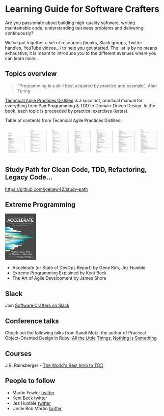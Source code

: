 # Learning Guide for Software Crafters

Are you passionate about building high-quality software, writing maintainable code, understanding business problems and delivering continuously?

We've put together a set of resources (books, Slack groups, Twitter handles, YouTube videos...) to help you get started. The list is by no means exhaustive; it is meant to introduce you to the different avenues where you can learn more.

## Topics overview

> "Programming is a skill best acquired by practice and example", Alan Turing

[Technical Agile Practices Distilled](https://leanpub.com/agiletechnicalpracticesdistilled) is a succinct, practical manual for everything from Pair Programming & TDD to Domain-Driven Design. In the book, each topic is proceeded by practical exercises (katas).

Table of contents from Technical Agile Practices Distilled:

![Agile Technical Practices Distilled - Contents](/images/agile-technical-practices-distilled-contents.png)

## Study Path for Clean Code, TDD, Refactoring, Legacy Code...

https://github.com/joebew42/study-path

## Extreme Programming

<img src="/images/accelerate-cover.jpg" width="100">

- Accelerate (or State of DevOps Report) by Gene Kim, Jez Humble
- Extreme Programming Explained by Kent Beck
- The Art of Agile Development by James Shore

## Slack

Join [Software Crafters on Slack](http://slack.softwarecraftsmanship.org/).

## Conference talks

Check out the following talks from Sandi Metz, the author of Practical Object-Oriented Design in Ruby: [All the Little Things](https://youtu.be/8bZh5LMaSmE), [Nothing is Something](https://youtu.be/29MAL8pJImQ)

## Courses

J.B. Rainsberger - [The World's Best Intro to TDD](https://online-training.jbrains.ca/p/wbitdd-01)

## People to follow

- Martin Fowler [twitter](https://twitter.com/martinfowler)
- Kent Beck [twitter](https://twitter.com/KentBeck)
- Jez Humble [twitter](https://twitter.com/jezhumble)
- Uncle Bob Martin [twitter](https://twitter.com/unclebobmartin)